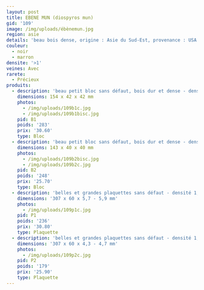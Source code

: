 ```yaml
---
layout: post
title: EBENE MUN (diospyros mun)
gid: '109'
image: /img/uploads/ébènemun.jpg
region: asie
details: 'beau bois dense, origine : Asie du Sud-Est, provenance : USA '
couleur:
  - noir
  - marron
densite: '>1'
veines: Avec
rarete:
  - Précieux
produits:
  - description: 'beau petit bloc sans défaut, bois dur et dense - densité 1,04'
    dimensions: 154 x 42 x 42 mm
    photos:
      - /img/uploads/109b1c.jpg
      - /img/uploads/109b1bisc.jpg
    pid: B1
    poids: '283'
    prix: '30.60'
    type: Bloc
  - description: 'beau petit bloc sans défaut, bois dur et dense - densité 1,08'
    dimensions: 143 x 40 x 40 mm
    photos:
      - /img/uploads/109b2bisc.jpg
      - /img/uploads/109b2c.jpg
    pid: B2
    poids: '248'
    prix: '25.70'
    type: Bloc
  - description: 'belles et grandes plaquettes sans défaut - densité 1,10'
    dimensions: '307 x 60 x 5,7 - 5,9 mm'
    photos:
      - /img/uploads/109p1c.jpg
    pid: P1
    poids: '236'
    prix: '30.80'
    type: Plaquette
  - description: 'belles et grandes plaquettes sans défaut - densité 1,10'
    dimensions: '307 x 60 x 4,3 - 4,7 mm'
    photos:
      - /img/uploads/109p2c.jpg
    pid: P2
    poids: '179'
    prix: '25.90'
    type: Plaquette
---
```


